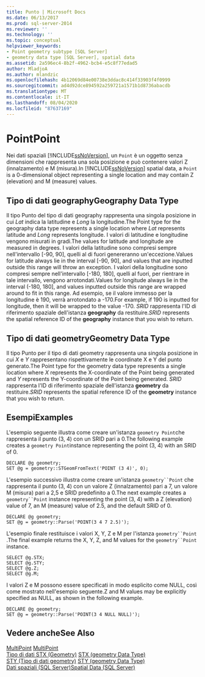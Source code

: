 ```yaml
---
title: Punto | Microsoft Docs
ms.date: 06/13/2017
ms.prod: sql-server-2014
ms.reviewer: ''
ms.technology: ''
ms.topic: conceptual
helpviewer_keywords:
- Point geometry subtype [SQL Server]
- geometry data type [SQL Server], spatial data
ms.assetid: 2a596ec4-8b2f-4962-bcb4-e5c8f77edad5
author: MladjoA
ms.author: mlandzic
ms.openlocfilehash: 4b12069d84e00738e3ddac8c414f33903f4f0999
ms.sourcegitcommit: ad4d92dce894592a259721a1571b1d8736abacdb
ms.translationtype: MT
ms.contentlocale: it-IT
ms.lasthandoff: 08/04/2020
ms.locfileid: "87637169"
---
```

# <a name="point"></a><span data-ttu-id="234bb-102">Point</span><span class="sxs-lookup"><span data-stu-id="234bb-102">Point</span></span>
  <span data-ttu-id="234bb-103">Nei dati spaziali [!INCLUDE[ssNoVersion](../../includes/ssnoversion-md.md)], un `Point` è un oggetto senza dimensioni che rappresenta una sola posizione e può contenere valori Z (innalzamento) e M (misura).</span><span class="sxs-lookup"><span data-stu-id="234bb-103">In [!INCLUDE[ssNoVersion](../../includes/ssnoversion-md.md)] spatial data, a `Point` is a 0-dimensional object representing a single location and may contain Z (elevation) and M (measure) values.</span></span>  
  
## <a name="geography-data-type"></a><span data-ttu-id="234bb-104">Tipo di dati geography</span><span class="sxs-lookup"><span data-stu-id="234bb-104">Geography Data Type</span></span>  
 <span data-ttu-id="234bb-105">Il tipo Punto del tipo di dati geography rappresenta una singola posizione in cui *Lat* indica la latitudine e *Long* la longitudine.</span><span class="sxs-lookup"><span data-stu-id="234bb-105">The Point type for the geography data type represents a single location where *Lat* represents latitude and *Long* represents longitude.</span></span> <span data-ttu-id="234bb-106">I valori di latitudine e longitudine vengono misurati in gradi.</span><span class="sxs-lookup"><span data-stu-id="234bb-106">The values for latitude and longitude are measured in degrees.</span></span> <span data-ttu-id="234bb-107">I valori della latitudine sono compresi sempre nell'intervallo [-90, 90], quelli al di fuori genereranno un'eccezione.</span><span class="sxs-lookup"><span data-stu-id="234bb-107">Values for latitude always lie in the interval [-90, 90], and values that are inputted outside this range will throw an exception.</span></span> <span data-ttu-id="234bb-108">I valori della longitudine sono compresi sempre nell'intervallo [-180, 180], quelli al fuori, per rientrare in tale intervallo, vengono arrotondati.</span><span class="sxs-lookup"><span data-stu-id="234bb-108">Values for longitude always lie in the interval (-180, 180], and values inputted outside this range are wrapped around to fit in this range.</span></span> <span data-ttu-id="234bb-109">Ad esempio, se il valore immesso per la longitudine è 190, verrà arrotondato a -170.</span><span class="sxs-lookup"><span data-stu-id="234bb-109">For example, if 190 is inputted for longitude, then it will be wrapped to the value -170.</span></span> <span data-ttu-id="234bb-110">*SRID* rappresenta l'ID di riferimento spaziale dell'istanza **geography** da restituire.</span><span class="sxs-lookup"><span data-stu-id="234bb-110">*SRID* represents the spatial reference ID of the **geography** instance that you wish to return.</span></span>  
  
## <a name="geometry-data-type"></a><span data-ttu-id="234bb-111">Tipo di dati geometry</span><span class="sxs-lookup"><span data-stu-id="234bb-111">Geometry Data Type</span></span>  
 <span data-ttu-id="234bb-112">Il tipo Punto per il tipo di dati geometry rappresenta una singola posizione in cui *X* e *Y* rappresentano rispettivamente le coordinate X e Y del punto generato.</span><span class="sxs-lookup"><span data-stu-id="234bb-112">The Point type for the geometry data type represents a single location where *X* represents the X-coordinate of the Point being generated and *Y* represents the Y-coordinate of the Point being generated.</span></span> <span data-ttu-id="234bb-113">*SRID* rappresenta l'ID di riferimento spaziale dell'istanza **geometry** da restituire.</span><span class="sxs-lookup"><span data-stu-id="234bb-113">*SRID* represents the spatial reference ID of the **geometry** instance that you wish to return.</span></span>  
  
## <a name="examples"></a><span data-ttu-id="234bb-114">Esempi</span><span class="sxs-lookup"><span data-stu-id="234bb-114">Examples</span></span>  
 <span data-ttu-id="234bb-115">L'esempio seguente illustra come creare un'istanza `geometry Point`che rappresenta il punto (3, 4) con un SRID pari a 0.</span><span class="sxs-lookup"><span data-stu-id="234bb-115">The following example creates a `geometry Point`instance representing the point (3, 4) with an SRID of 0.</span></span>  
  
```  
DECLARE @g geometry;  
SET @g = geometry::STGeomFromText('POINT (3 4)', 0);  
```  
  
 <span data-ttu-id="234bb-116">L'esempio successivo illustra come creare un'istanza `geometry``Point` che rappresenta il punto (3, 4) con un valore Z (innalzamento) pari a 7, un valore M (misura) pari a 2,5 e SRID predefinito a 0.</span><span class="sxs-lookup"><span data-stu-id="234bb-116">The next example creates a `geometry``Point` instance representing the point (3, 4) with a Z (elevation) value of 7, an M (measure) value of 2.5, and the default SRID of 0.</span></span>  
  
```  
DECLARE @g geometry;  
SET @g = geometry::Parse('POINT(3 4 7 2.5)');  
```  
  
 <span data-ttu-id="234bb-117">L'esempio finale restituisce i valori X, Y, Z e M per l'istanza `geometry``Point` .</span><span class="sxs-lookup"><span data-stu-id="234bb-117">The final example returns the X, Y, Z, and M values for the `geometry``Point` instance.</span></span>  
  
```  
SELECT @g.STX;  
SELECT @g.STY;  
SELECT @g.Z;  
SELECT @g.M;  
```  
  
 <span data-ttu-id="234bb-118">I valori Z e M possono essere specificati in modo esplicito come NULL, così come mostrato nell'esempio seguente.</span><span class="sxs-lookup"><span data-stu-id="234bb-118">Z and M values may be explicitly specified as NULL, as shown in the following example.</span></span>  
  
```  
DECLARE @g geometry;  
SET @g = geometry::Parse('POINT(3 4 NULL NULL)');  
```  
  
## <a name="see-also"></a><span data-ttu-id="234bb-119">Vedere anche</span><span class="sxs-lookup"><span data-stu-id="234bb-119">See Also</span></span>  
 <span data-ttu-id="234bb-120">[MultiPoint](multipoint.md) </span><span class="sxs-lookup"><span data-stu-id="234bb-120">[MultiPoint](multipoint.md) </span></span>  
 <span data-ttu-id="234bb-121">[Tipo di dati STX &#40;Geometry&#41;](/sql/t-sql/spatial-geometry/stx-geometry-data-type) </span><span class="sxs-lookup"><span data-stu-id="234bb-121">[STX &#40;geometry Data Type&#41;](/sql/t-sql/spatial-geometry/stx-geometry-data-type) </span></span>  
 <span data-ttu-id="234bb-122">[STY &#40;Tipo di dati geometry&#41;](/sql/t-sql/spatial-geometry/sty-geometry-data-type) </span><span class="sxs-lookup"><span data-stu-id="234bb-122">[STY &#40;geometry Data Type&#41;](/sql/t-sql/spatial-geometry/sty-geometry-data-type) </span></span>  
 [<span data-ttu-id="234bb-123">Dati spaziali &#40;SQL Server&#41;</span><span class="sxs-lookup"><span data-stu-id="234bb-123">Spatial Data &#40;SQL Server&#41;</span></span>](spatial-data-sql-server.md)  
  
  
